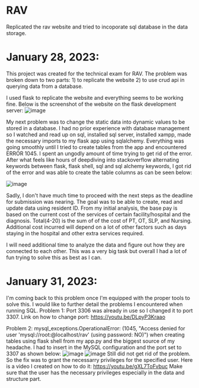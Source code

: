 # RAV
Replicated the rav website and tried to incoporate sql database in the data storage.

# January 28, 2023: 

This project was created for the technical exam for RAV. The problem was broken down to two parts: 1) to replicate the website 2) to use crud api in querying data
from a database.

I used flask to replicate the website and everything seems to be working fine. Below is the screenshot of the website on the flask development server:
![image](https://user-images.githubusercontent.com/98466796/215246137-b7858c87-0fda-4557-88b7-279e1656574d.png)


My next problem was to change the static data into dynamic values to be stored in a database. I had no prior experience with database management so I watched and read up on sql, installed sql server, installed xampp, made the necessary imports to my flask app using sqlalchemy. Everything was going smoothly until I tried to create tables from the app and encountered ERROR 1045. I spent an ungodly amount of time trying to get rid of the error. After what feels like hours of deepdiving into stackoverflow alternating keywords between flask, flask shell, sql and sql alchemy keywords, I got rid of the error and was able to create the table columns as can be seen below:

![image](https://user-images.githubusercontent.com/98466796/215243235-5afa934e-6c73-4e40-bb31-9b2909ba4b94.png)


Sadly, I don't have much time to proceed with the next steps as the deadline for submission was nearing. The goal was to be able to create, read and update data using
resident ID. From my initial analysis, the base pay is based on the current cost of the services of certain facility/hospital and the diagnosis. Total(4-20) is the sum
of of the cost of PT, OT, SLP, and Nursing. Additional cost incurred will depend on a lot of other factors such as days staying in the hospital and other extra 
services required. 

I will need additional time to analyze the data and figure out how they are connected to each other. This was a very big task but overall I had a lot of fun trying
to solve this as best as I can. 



# January 31, 2023: 
I'm coming back to this problem once I'm equipped with the proper tools to solve this. I would like to further detail the problems I encountered when running SQL.
Problem 1: Port 3306 was already in use so I changed it to port 3307. Link on how to change port: https://youtu.be/DLpyP3Kraao

Problem 2: mysql_exceptions.OperationalError: (1045, "Access denied for user 'mysql://root:@localhost/rav' (using password: NO)") when creating tables using flask shell from my app.py and the biggest source of my headache. I had to insert <skip-grant-tables> in the MySQL configuration and the port set to 3307 as shown below:
![image](https://user-images.githubusercontent.com/98466796/215755490-25c5a9fb-490b-469d-8eaf-3e4662b141ae.png)
![image](https://user-images.githubusercontent.com/98466796/215755733-aba81b91-3830-4860-8789-398ae97a738f.png)
Still did not get rid of the problem. So the fix was to grant the necessarry privileges for the specified user. Here is a video I created on how to do it:
https://youtu.be/gXL7ToFvbuc Make sure that the user has the necessary privileges especially in the data and structure part.
